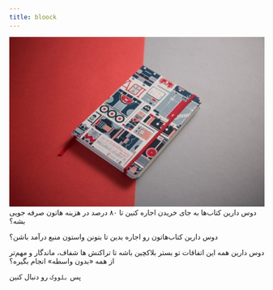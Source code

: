 ```yaml
---
title: bloock
---
```

![بلووک](bloock.jpg)
دوس دارین کتاب‌ها به جای خریدن اجاره کنین تا ۸۰ درصد در هزینه هاتون صرفه جویی بشه؟

دوس دارین کتاب‌هاتون رو اجاره بدین تا بتونن واستون منبع درآمد باشن؟

دوس دارین همه این اتفاقات تو بستر بلاکچین باشه تا تراکنش ها شفاف،‌ ماندگار و مهم‌تر از همه «بدون واسطه» انجام بگیره؟

پس `بلووک` رو دنبال کنین